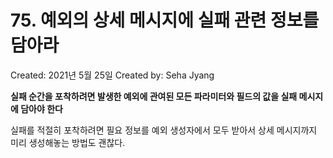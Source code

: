 # 75. 예외의 상세 메시지에 실패 관련 정보를 담아라

Created: 2021년 5월 25일
Created by: Seha Jyang

**실패 순간을 포착하려면 발생한 예외에 관여된 모든 파라미터와 필드의 값을 실패 메시지에 담아야 한다**

실패를 적절히 포착하려면 필요 정보를 예외 생성자에서 모두 받아서 상세 메시지까지 미리 생성해놓는 방법도 괜찮다.